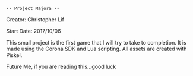 	-- Project Majora --

Creator: Christopher Lif

Start Date: 2017/10/06

This small project is the first game that I will try to take to completion.
It is made using the Corona SDK and Lua scripting. All assets are created
with Piskel. 

Future Me, if you are reading this...good luck